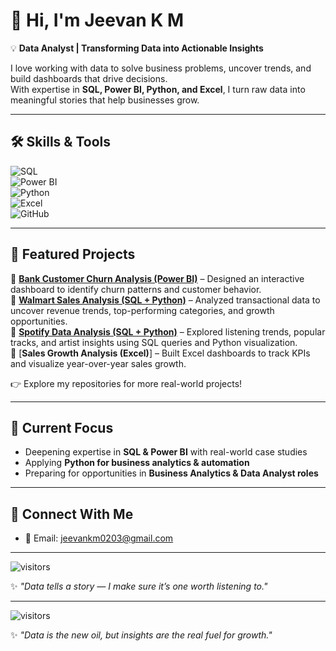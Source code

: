 # 👋 Hi, I'm Jeevan K M  

💡 **Data Analyst | Transforming Data into Actionable Insights**  

I love working with data to solve business problems, uncover trends, and build dashboards that drive decisions.  
With expertise in **SQL, Power BI, Python, and Excel**, I turn raw data into meaningful stories that help businesses grow.  

---

## 🛠️ Skills & Tools  
![SQL](https://img.shields.io/badge/SQL-336791?style=for-the-badge&logo=postgresql&logoColor=white)  
![Power BI](https://img.shields.io/badge/Power%20BI-F2C811?style=for-the-badge&logo=powerbi&logoColor=black)  
![Python](https://img.shields.io/badge/Python-3776AB?style=for-the-badge&logo=python&logoColor=white)  
![Excel](https://img.shields.io/badge/Excel-217346?style=for-the-badge&logo=microsoft-excel&logoColor=white)  
![GitHub](https://img.shields.io/badge/GitHub-181717?style=for-the-badge&logo=github&logoColor=white)  

---

## 📌 Featured Projects  

🔹 [**Bank Customer Churn Analysis (Power BI)**](#) – Designed an interactive dashboard to identify churn patterns and customer behavior.  
🔹 [**Walmart Sales Analysis (SQL + Python)**](https://github.com/Jeevan-K-M/Walmart--sales-Data-Analysis--SQL-project) – Analyzed transactional data to uncover revenue trends, top-performing categories, and growth opportunities.  
🔹 [**Spotify Data Analysis (SQL + Python)**](https://github.com/Jeevan-K-M/Spotify-SQL-Project) – Explored listening trends, popular tracks, and artist insights using SQL queries and Python visualization.  
🔹 [**Sales Growth Analysis (Excel)**] – Built Excel dashboards to track KPIs and visualize year-over-year sales growth.  

👉 Explore my repositories for more real-world projects!  

---



## 🎯 Current Focus  
- Deepening expertise in **SQL & Power BI** with real-world case studies  
- Applying **Python for business analytics & automation**  
- Preparing for opportunities in **Business Analytics & Data Analyst roles**  

---

## 🤝 Connect With Me  
- 📧 Email: jeevankm0203@gmail.com  

---

![visitors](https://visitor-badge.laobi.icu/badge?page_id=Jeevankm7)  

✨ *"Data tells a story — I make sure it’s one worth listening to."*  


---

![visitors](https://visitor-badge.laobi.icu/badge?page_id=Jeevankm7)  

✨ *"Data is the new oil, but insights are the real fuel for growth."*  
